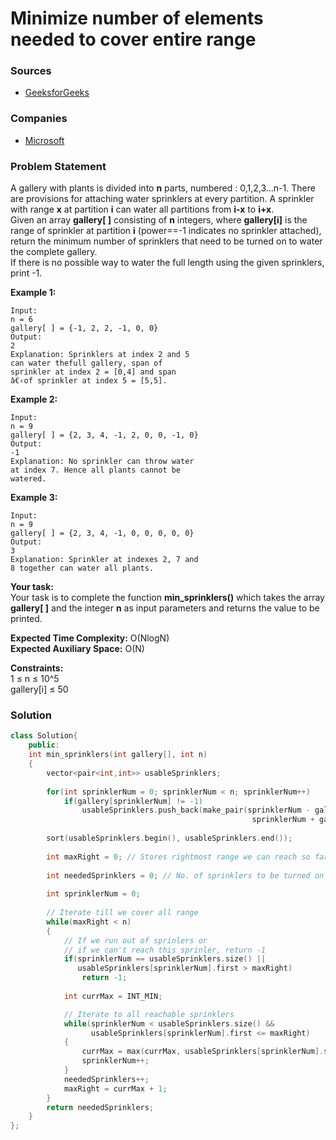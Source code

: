 # Minimize number of elements needed to cover entire range

### Sources

* [GeeksforGeeks](https://practice.geeksforgeeks.org/problems/410d51d667ab93f2219b15126f001f32e8bb029e/1#)

### Companies

* [Microsoft](../../company-based-lists/microsoft.md)

### Problem Statement

A gallery with plants is divided into **n** parts, numbered : 0,1,2,3...n-1. There are provisions for attaching water sprinklers at every partition. A sprinkler with range **x** at partition **i** can water all partitions from **i-x** to **i+x**.  
 Given an array **gallery\[ \]** consisting of **n** integers, where **gallery\[i\]** is the range of sprinkler at partition **i** \(power==-1 indicates no sprinkler attached\), return the minimum number of sprinklers that need to be turned on to water the complete gallery.  
 If there is no possible way to water the full length using the given sprinklers, print -1.

**Example 1:**

```text
Input:
n = 6
gallery[ ] = {-1, 2, 2, -1, 0, 0}
Output:
2
Explanation: Sprinklers at index 2 and 5
can water thefull gallery, span of
sprinkler at index 2 = [0,4] and span
â€‹of sprinkler at index 5 = [5,5].
```

**Example 2:**

```text
Input:
n = 9
gallery[ ] = {2, 3, 4, -1, 2, 0, 0, -1, 0}
Output:
-1
Explanation: No sprinkler can throw water
at index 7. Hence all plants cannot be
watered.
```

**Example 3:**

```text
Input:
n = 9
gallery[ ] = {2, 3, 4, -1, 0, 0, 0, 0, 0}
Output:
3
Explanation: Sprinkler at indexes 2, 7 and
8 together can water all plants.
```

**Your task:**  
 Your task is to complete the function **min\_sprinklers\(\)** which takes the array **gallery\[ \]** and the integer **n** as input parameters and returns the value to be printed.

**Expected Time Complexity:** O\(NlogN\)  
 **Expected Auxiliary Space:** O\(N\)

**Constraints:**  
 1 ≤ n ≤ 10^5  
 gallery\[i\] ≤ 50

### Solution

```cpp
class Solution{
    public:
    int min_sprinklers(int gallery[], int n)
    {
        vector<pair<int,int>> usableSprinklers;
        
        for(int sprinklerNum = 0; sprinklerNum < n; sprinklerNum++)
            if(gallery[sprinklerNum] != -1)
                usableSprinklers.push_back(make_pair(sprinklerNum - gallery[sprinklerNum], 
                                                      sprinklerNum + gallery[sprinklerNum]));
        
        sort(usableSprinklers.begin(), usableSprinklers.end());
        
        int maxRight = 0; // Stores rightmost range we can reach so far
        
        int neededSprinklers = 0; // No. of sprinklers to be turned on
        
        int sprinklerNum = 0;
        
        // Iterate till we cover all range
        while(maxRight < n)
        {
            // If we run out of sprinlers or
            // if we can't reach this sprinler, return -1
            if(sprinklerNum == usableSprinklers.size() || 
               usableSprinklers[sprinklerNum].first > maxRight)
                return -1;
                
            int currMax = INT_MIN;

            // Iterate to all reachable sprinklers
            while(sprinklerNum < usableSprinklers.size() &&
                  usableSprinklers[sprinklerNum].first <= maxRight)
            {
                currMax = max(currMax, usableSprinklers[sprinklerNum].second);
                sprinklerNum++;
            }
            neededSprinklers++;
            maxRight = currMax + 1;
        }
        return neededSprinklers;
    }
};
```

